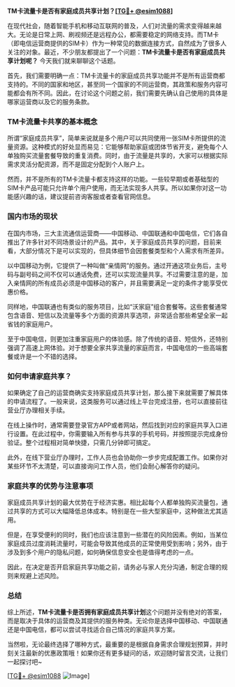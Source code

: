 **TM卡流量卡是否有家庭成员共享计划？[[TG💪+ @esim1088](https://t.me/s/esim1088)]**

在现代社会，随着智能手机和移动互联网的普及，人们对流量的需求变得越来越大。无论是日常上网、刷视频还是远程办公，都需要稳定的网络支持。而TM卡（即电信运营商提供的SIM卡）作为一种常见的数据连接方式，自然成为了很多人关注的对象。最近，不少朋友都提出了一个问题：**TM卡流量卡是否有家庭成员共享计划呢？** 今天我们就来聊聊这个话题。

首先，我们需要明确一点：TM卡流量卡的家庭成员共享功能并不是所有运营商都支持的。不同的国家和地区，甚至同一个国家的不同运营商，其政策和服务内容可能都会有所不同。因此，在讨论这个问题之前，我们需要先确认自己使用的具体是哪家运营商以及它的服务条款。

### TM卡流量卡共享的基本概念

所谓“家庭成员共享”，简单来说就是多个用户可以共同使用一张SIM卡所提供的流量资源。这种模式的好处显而易见：它能够帮助家庭或团体节省开支，避免每个人单独购买流量套餐导致的重复消费。同时，由于流量是共享的，大家可以根据实际需求灵活分配资源，而不是固定分配到个人账户上。

然而，并不是所有的TM卡流量卡都支持这样的功能。一些较早期或者基础型的SIM卡产品可能只允许单个用户使用，而无法实现多人共享。所以如果你对这一功能感兴趣的话，建议提前咨询客服或者查看官网信息。

### 国内市场的现状

在国内市场，三大主流通信运营商——中国移动、中国联通和中国电信，它们各自推出了许多针对不同场景设计的产品。其中，关于家庭成员共享的问题，目前来看，大部分情况下是可以实现的，但具体细节会因套餐类型和个人需求有所差异。

以中国移动为例，它提供了一种叫做“亲情网”的服务。通过开通这项业务后，主号码与副号码之间不仅可以通话免费，还可以实现流量共享。不过需要注意的是，加入亲情网的所有成员必须是中国移动的客户，并且需要满足一定的条件才能享受优惠价格。

同样地，中国联通也有类似的服务项目，比如“沃家庭”组合套餐等。这些套餐通常包含语音、短信以及流量等多个方面的资源共享选项，非常适合那些希望全家一起省钱的家庭用户。

至于中国电信，则更加注重家庭用户的体验感。除了传统的语音、短信外，还特别强调了高速上网体验。对于想要全家共享流量的家庭而言，中国电信的一些高端套餐或许是一个不错的选择。

### 如何申请家庭共享？

如果确定了自己的运营商确实支持家庭成员共享计划，那么接下来就需要了解具体的申请流程了。一般来说，这类服务可以通过线上平台完成注册，也可以直接前往营业厅办理相关手续。

在线上操作时，通常需要登录官方APP或者网站，然后找到对应的家庭共享入口进行设置。在此过程中，你需要输入所有参与共享的手机号码，并按照提示完成身份验证。整个过程相对简单快捷，只需几分钟即可搞定。

此外，在线下营业厅办理时，工作人员也会协助你一步步完成配置工作。如果你对某些环节不太清楚，可以直接询问工作人员，他们会耐心解答你的疑问。

### 家庭共享的优势与注意事项

家庭成员共享计划的最大优势在于经济实惠。相比起每个人都单独购买流量包，通过共享的方式可以大幅降低总体成本。特别是在一些大型家庭中，这种做法尤其适用。

但是，在享受便利的同时，我们也应该注意到一些潜在的风险因素。例如，当某位家庭成员过度消耗流量时，可能会导致其他成员的正常使用受到影响；另外，由于涉及到多个用户的隐私问题，如何确保信息安全也是值得考虑的一点。

因此，在决定是否开启家庭共享功能之前，请务必与家人充分沟通，制定合理的规则来规避上述风险。

### 总结

综上所述，**TM卡流量卡是否拥有家庭成员共享计划**这个问题并没有绝对的答案，而是取决于具体的运营商及其提供的服务种类。无论你是选择中国移动、中国联通还是中国电信，都可以尝试寻找适合自己情况的家庭共享方案。

当然啦，无论最终选择了哪种方式，最重要的是根据自身需求合理规划预算，并时刻关注最新的优惠政策哦！如果你还有更多疑问的话，欢迎随时留言交流，让我们一起探讨吧~

[[TG💪+ @esim1088](https://t.me/s/esim1088) ![Image](https://i.postimg.cc/4NQfJmqS/Snipaste-2025-05-13-00-14-12.png)]